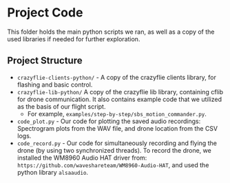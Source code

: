 # Project Code

This folder holds the main python scripts we ran, as well as a copy of the used libraries if needed for further exploration.

## Project Structure

- `crazyflie-clients-python/` - A copy of the crazyflie clients library, for flashing and basic control. 
- `crazyflie-lib-python/` A copy of the crazyflie lib library, containing cflib for drone communication. It also contains example code that we utilized as the basis of our flight script.
  * For example, `examples/step-by-step/sbs_motion_commander.py`.
- `code_plot.py` - Our code for plotting the saved audio recordings: Spectrogram plots from the WAV file, and drone location from the CSV logs.
- `code_record.py` - Our code for simultaneously recording and flying the drone (by using two synchronized threads).
To record the drone, we installed the WM8960 Audio HAT driver from: `https://github.com/waveshareteam/WM8960-Audio-HAT`, and used the python library `alsaaudio`.

